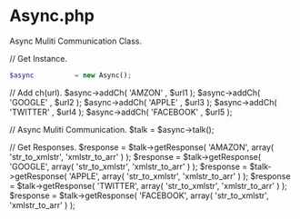 # Async.php
Async Muliti Communication Class.

// Get Instance.
```php
$async		    = new Async();
```

// Add ch(url).
$async->addCh( 'AMZON' ,    $url1 );
$async->addCh( 'GOOGLE' ,   $url2 );
$async->addCh( 'APPLE' ,    $url3 );
$async->addCh( 'TWITTER' ,  $url4 );
$async->addCh( 'FACEBOOK' , $url5 );

// Async Muliti Communication.
$talk		    = $async->talk();

// Get Responses.
$response	  = $talk->getResponse( 'AMAZON', array( 'str_to_xmlstr', 'xmlstr_to_arr' ) );
$response	  = $talk->getResponse( 'GOOGLE', array( 'str_to_xmlstr', 'xmlstr_to_arr' ) );
$response	  = $talk->getResponse( 'APPLE', array( 'str_to_xmlstr', 'xmlstr_to_arr' ) );
$response	  = $talk->getResponse( 'TWITTER', array( 'str_to_xmlstr', 'xmlstr_to_arr' ) );
$response	  = $talk->getResponse( 'FACEBOOK', array( 'str_to_xmlstr', 'xmlstr_to_arr' ) );
